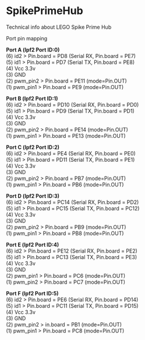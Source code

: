 # SpikePrimeHub
Technical info about LEGO Spike Prime Hub

Port pin mapping

**Port A (lpf2 Port ID:0)**  
(6) id2 > Pin.board = PD8 (Serial RX, Pin.board = PE7)  
(5) id1 > Pin.board = PD7 (Serial TX, Pin.board = PE8)  
(4) Vcc 3.3v  
(3) GND  
(2) pwm_pin2 > Pin.board = PE11 (mode=Pin.OUT)  
(1) pwm_pin1 > Pin.board = PE9 (mode=Pin.OUT)  
  
**Port B (lpf2 Port ID:1)**  
(6) id2 > Pin.board = PD10 (Serial RX, Pin.board = PD0)  
(5) id1 > Pin.board = PD9 (Serial TX, Pin.board = PD1)    
(4) Vcc 3.3v  
(3) GND  
(2) pwm_pin2 > Pin.board = PE14 (mode=Pin.OUT)  
(1) pwm_pin1 > Pin.board = PE13 (mode=Pin.OUT)  

**Port C (lpf2 Port ID:2)**  
(6) id2 > Pin.board = PE4 (Serial RX, Pin.board = PE0)   
(5) id1 > Pin.board = PD11 (Serial TX, Pin.board = PE1)  
(4) Vcc 3.3v  
(3) GND  
(2) pwm_pin2 > Pin.board = PB7 (mode=Pin.OUT)  
(1) pwm_pin1 > Pin.board = PB6 (mode=Pin.OUT)  

**Port D (lpf2 Port ID:3)**  
(6) id2 > Pin.board = PC14 (Serial RX, Pin.board = PD2)  
(5) id1 > Pin.board = PC15 (Serial TX, Pin.board = PC12)  
(4) Vcc 3.3v  
(3) GND  
(2) pwm_pin2 > Pin.board = PB9 (mode=Pin.OUT)  
(1) pwm_pin1 > Pin.board = PB8 (mode=Pin.OUT)  

**Port E (lpf2 Port ID:4)**  
(6) id2 > Pin.board = PE12 (Serial RX, Pin.board = PE2)  
(5) id1 > Pin.board = PC13 (Serial TX, Pin.board = PE3)  
(4) Vcc 3.3v  
(3) GND  
(2) pwm_pin1 > Pin.board = PC6 (mode=Pin.OUT)  
(1) pwm_pin2 > Pin.board = PC7 (mode=Pin.OUT)  

**Port F (lpf2 Port ID:5)**  
(6) id2 > Pin.board = PE6 (Serial RX, Pin.board = PD14)  
(5) id1 > Pin.board = PC11 (Serial TX, Pin.board = PD15)  
(4) Vcc 3.3v  
(3) GND  
(2) pwm_pin2 > in.board = PB1 (mode=Pin.OUT)  
(1) pwm_pin1 > Pin.board = PC8 (mode=Pin.OUT)  

